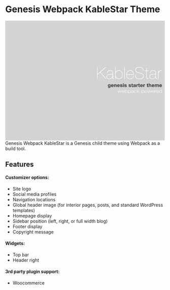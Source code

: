 Genesis Webpack KableStar Theme
=======================

<img alt="Genesis Webpack Replace" src="screenshot.png" style="float: right; margin-left: 10px;">

Genesis Webpack KableStar is a Genesis child theme using Webpack as a build tool.
<br>


## Features

#### Customizer options:

* Site logo
* Social media profiles
* Navigation locations
* Global header image (for interior pages, posts, and standard WordPress templates)
* Homepage display
* Sidebar position (left, right, or full width blog)
* Footer display
* Copyright message

#### Widgets:
* Top bar
* Header right

#### 3rd party plugin support:
* Woocommerce
